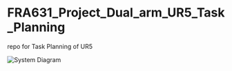 # FRA631_Project_Dual_arm_UR5_Task_Planning
 repo for Task Planning of UR5

![System Diagram](https://github.com/peeradonmoke2002/FRA631_Project_Dual_arm_UR5_Task_Planning/tree/main/img/sys.png)